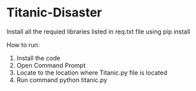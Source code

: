 # Titanic-Disaster
Install all the requied libraries listed in req.txt file using pip install <library name>

How to run:
1) Install the code
2) Open Command Prompt
3) Locate to the location where Titanic.py file is located
4) Run command python titanic.py
